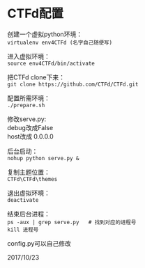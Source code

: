 # CTFd配置

创建一个虚拟python环境：  
`virtualenv env4CTFd (名字自己随便写)`

进入虚拟环境：  
`source env4CTFd/bin/activate`

把CTFd clone下来：  
`git clone https://github.com/CTFd/CTFd.git`

配置所需环境：  
`./prepare.sh`

修改serve.py:  
debug改成False  
host改成 0.0.0.0  

后台启动：  
`nohup python serve.py &`

复制主题位置：  
`CTFd\CTFd\themes`

退出虚拟环境：  
`deactivate`

结束后台进程：  
`ps -aux | grep serve.py   # 找到对应的进程号`  
`kill 进程号`  



config.py可以自己修改  


2017/10/23  
